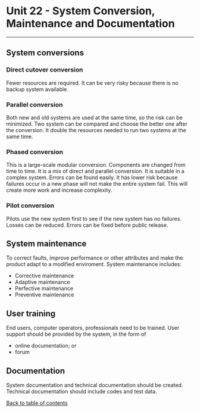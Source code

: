# Unit 22 - System Conversion, Maintenance and Documentation
---
## System conversions
### Direct cutover conversion
Fewer resources are required.
It can be very risky because there is no backup system available.
### Parallel conversion
Both new and old systems are used at the same time, so the risk can be minimized.
Two system can be compared and choose the better one after the conversion.
It double the resources needed to run two systems at the same time.
### Phased conversion
This is a large-scale modular conversion. Components are changed from time to time. It is a mix of direct and parallel conversion. It is suitable in a complex system.
Errors can be found easily.
It has lower risk because failures occur in a new phase will not make the entire system fail.
This will create more work and increase complexity.
### Pilot conversion
Pilots use the new system first to see if the new system has no failures.
Losses can be reduced.
Errors can be fixed before public release.
## System maintenance
To correct faults, improve performance or other attributes and make the product adapt to a modified enviroment.
System maintenance includes:
- Corrective maintenance
- Adaptive maintenance
- Perfective maintenance
- Preventive maintenance

## User training
End users, computer operators, professionals need to be trained.
User support should be provided by the system, in the form of
- online documentation; or
- forum

## Documentation
System documentation and technical documentation should be created.
Technical documentation should include codes and test data.

[Back to table of contents](../REVISION.md)